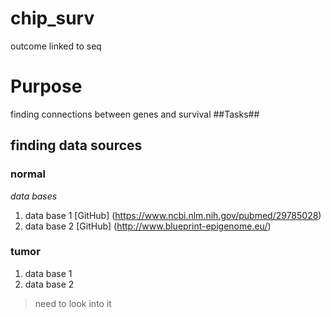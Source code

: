 # chip_surv
outcome linked to seq
# Purpose
finding connections between genes and survival
##Tasks##
## finding data sources
### normal
*data bases*
1. data base 1
[GitHub] (https://www.ncbi.nlm.nih.gov/pubmed/29785028)
1. data base 2
[GitHub] (http://www.blueprint-epigenome.eu/)
### tumor 
1. data base 1
1. data base 2
> need to look into it
<check it this paper PMID from Maria>
